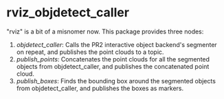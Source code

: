 rviz_objdetect_caller
=====================

"rviz" is a bit of a misnomer now. This package provides three nodes:

1. *objdetect_caller*: Calls the PR2 interactive object backend's segmenter on repeat, and publishes the point clouds to a topic.
2. *publish_points*: Concatenates the point clouds for all the segmented objects from objdetect_caller, and publishes the concatenated point cloud.
3. *publish_boxes*: Finds the bounding box around the segmented objects from objdetect_caller, and publishes the boxes as markers.
